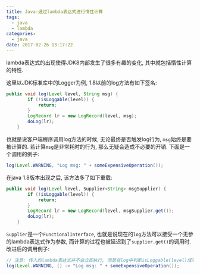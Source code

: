 ```yaml
---
title: Java-通过lambda表达式进行惰性计算
tags:
  - java
  - lambda
categories:
  - java
date: 2017-02-26 13:17:22
---
```



lambda表达式的出现使得JDK8内部发生了很多有趣的变化, 其中就包括惰性计算的特性.

<!--more-->
这里以JDK标准库中的Logger为例, 1.8以前的log方法有如下签名:

```java
public void log(Level level, String msg) {
        if (!isLoggable(level)) {
            return;
        }
        LogRecord lr = new LogRecord(level, msg);
        doLog(lr);
    }
```

也就是说客户端程序调用log方法的时候, 无论最终是否触发log行为, `msg`始终是要被计算的. 若计算`msg`是非常耗时的行为, 那么无疑会造成不必要的开销. 下面是一个调用的例子:

```java
log(Level.WARNING, "Log msg: " + someExpensiveOperation());
```

在java 1.8版本出现之后, 该方法多了如下重载:

```java
public void log(Level level, Supplier<String> msgSupplier) {
        if (!isLoggable(level)) {
            return;
        }
        LogRecord lr = new LogRecord(level, msgSupplier.get());
        doLog(lr);
    }
```

`Supplier`是一个`FunctionalInterface`, 也就是说现在的`log`方法可以接受一个无参的lambda表达式作为参数, 而计算的过程也被延迟到了`supplier.get()`的调用时. 改进后的调用例子:

```java
// 注意: 传入的lambda表达式并不会立即执行, 而是在log中判断isLoggable(level)成功后才会执行
log(Level.WARNING, () -> "Log msg: " + someExpensiveOperation());
```
